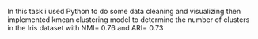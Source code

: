 In this task i used Python to do some data cleaning and visualizing then implemented kmean clustering model to determine the number of clusters in the Iris dataset with NMI= 0.76 and ARI= 0.73
